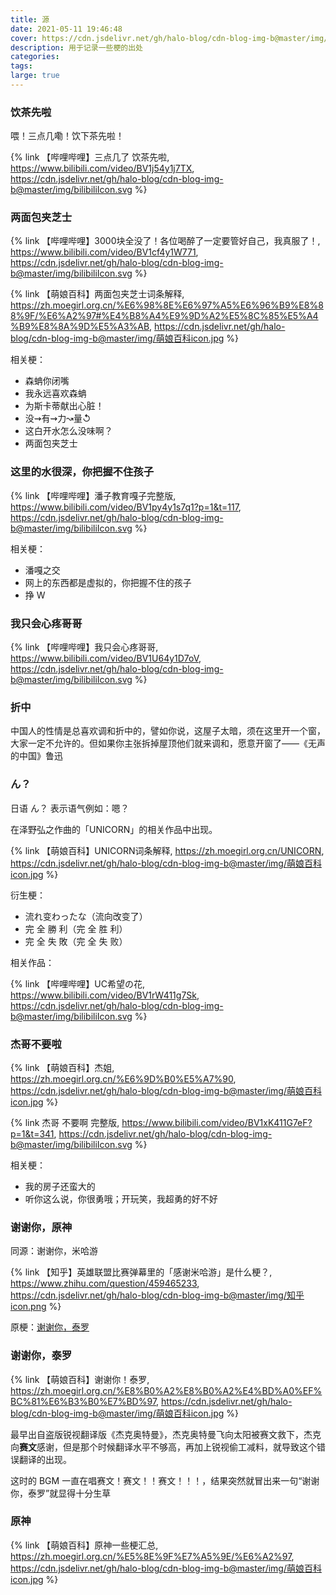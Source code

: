 ```yaml
---
title: 源
date: 2021-05-11 19:46:48
cover: https://cdn.jsdelivr.net/gh/halo-blog/cdn-blog-img-b@master/img/两面包夹芝士.png
description: 用于记录一些梗的出处
categories: 
tags: 
large: true
---
```


### 饮茶先啦

喂！三点几嘞！饮下茶先啦！

{% link 【哔哩哔哩】三点几了 饮茶先啦, https://www.bilibili.com/video/BV1j54y1j7TX, https://cdn.jsdelivr.net/gh/halo-blog/cdn-blog-img-b@master/img/bilibiliIcon.svg %}

### 两面包夹芝士

{% link 【哔哩哔哩】3000块全没了！各位喝醉了一定要管好自己，我真服了！, https://www.bilibili.com/video/BV1cf4y1W771, https://cdn.jsdelivr.net/gh/halo-blog/cdn-blog-img-b@master/img/bilibiliIcon.svg %}

{% link 【萌娘百科】两面包夹芝士词条解释, https://zh.moegirl.org.cn/%E6%98%8E%E6%97%A5%E6%96%B9%E8%88%9F/%E6%A2%97#%E4%B8%A4%E9%9D%A2%E5%8C%85%E5%A4%B9%E8%8A%9D%E5%A3%AB, https://cdn.jsdelivr.net/gh/halo-blog/cdn-blog-img-b@master/img/萌娘百科icon.jpg %}

相关梗：
+ 森蚺你闭嘴
+ 我永远喜欢森蚺
+ 为斯卡蒂献出心脏！
+ 没⇝有⇝力↝量↺
+ 这白开水怎么没味啊？
+ 两面包夹芝士

### 这里的水很深，你把握不住孩子

{% link 【哔哩哔哩】潘子教育嘎子完整版, https://www.bilibili.com/video/BV1py4y1s7q1?p=1&t=117, https://cdn.jsdelivr.net/gh/halo-blog/cdn-blog-img-b@master/img/bilibiliIcon.svg %}

相关梗：
+ 潘嘎之交
+ 网上的东西都是虚拟的，你把握不住的孩子
+ 挣 W

### 我只会心疼哥哥

{% link 【哔哩哔哩】我只会心疼哥哥, https://www.bilibili.com/video/BV1U64y1D7oV, https://cdn.jsdelivr.net/gh/halo-blog/cdn-blog-img-b@master/img/bilibiliIcon.svg %}

### 折中

中国人的性情是总喜欢调和折中的，譬如你说，这屋子太暗，须在这里开一个窗，大家一定不允许的。但如果你主张拆掉屋顶他们就来调和，愿意开窗了——《无声的中国》鲁迅



### ん？

日语 ん？ 表示语气例如：嗯？

在泽野弘之作曲的「UNICORN」的相关作品中出现。

{% link 【萌娘百科】UNICORN词条解释, https://zh.moegirl.org.cn/UNICORN, https://cdn.jsdelivr.net/gh/halo-blog/cdn-blog-img-b@master/img/萌娘百科icon.jpg %}

衍生梗：
+ 流れ变わったな（流向改变了）
+ 完 全 勝 利（完 全 胜 利）
+ 完 全 失 敗（完 全 失 败）

相关作品：

{% link 【哔哩哔哩】UC希望の花, https://www.bilibili.com/video/BV1rW411g7Sk, https://cdn.jsdelivr.net/gh/halo-blog/cdn-blog-img-b@master/img/bilibiliIcon.svg %}

### 杰哥不要啦

{% link 【萌娘百科】杰姐, https://zh.moegirl.org.cn/%E6%9D%B0%E5%A7%90, https://cdn.jsdelivr.net/gh/halo-blog/cdn-blog-img-b@master/img/萌娘百科icon.jpg %}

{% link 杰哥 不要啊 完整版, https://www.bilibili.com/video/BV1xK411G7eF?p=1&t=341, https://cdn.jsdelivr.net/gh/halo-blog/cdn-blog-img-b@master/img/bilibiliIcon.svg %}

相关梗：
+ 我的房子还蛮大的
+ 听你这么说，你很勇哦；开玩笑，我超勇的好不好
### 谢谢你，原神

同源：谢谢你，米哈游

{% link 【知乎】英雄联盟比赛弹幕里的「感谢米哈游」是什么梗？, https://www.zhihu.com/question/459465233, https://cdn.jsdelivr.net/gh/halo-blog/cdn-blog-img-b@master/img/知乎icon.png %}

原梗：[谢谢你，泰罗](#谢谢你，泰罗)

### 谢谢你，泰罗

{% link 【萌娘百科】谢谢你！泰罗, https://zh.moegirl.org.cn/%E8%B0%A2%E8%B0%A2%E4%BD%A0%EF%BC%81%E6%B3%B0%E7%BD%97, https://cdn.jsdelivr.net/gh/halo-blog/cdn-blog-img-b@master/img/萌娘百科icon.jpg %}

最早出自盗版锐视翻译版《杰克奥特曼》，杰克奥特曼飞向太阳被赛文救下，杰克向**赛文**感谢，但是那个时候翻译水平不够高，再加上锐视偷工减料，就导致这个错误翻译的出现。

这时的 BGM 一直在唱赛文！赛文！！赛文！！！，结果突然就冒出来一句“谢谢你，泰罗”就显得十分生草
### 原神

{% link 【萌娘百科】原神一些梗汇总, https://zh.moegirl.org.cn/%E5%8E%9F%E7%A5%9E/%E6%A2%97, https://cdn.jsdelivr.net/gh/halo-blog/cdn-blog-img-b@master/img/萌娘百科icon.jpg %}